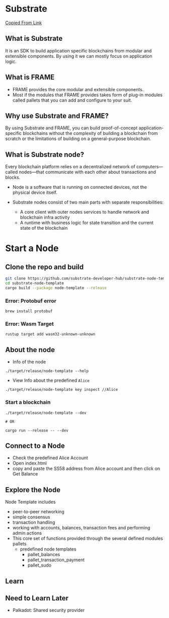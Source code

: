 # Substrate

[Copied From Link](https://docs.substrate.io/quick-start/substrate-at-a-glance/) 

## What is Substrate

It is an SDK to build application specific blockchains from modular and extensible
components. By using it we can mostly focus on application logic.

## What is FRAME

- FRAME provides the core modular and extensible components.
- Most if the modules that FRAME provides takes form of plug-in modules
  called pallets that you can add and configure to your suit.

## Why use Substrate and FRAME?

By using Substrate and FRAME, you can build proof-of-concept application-specific 
blockchains without the complexity of building a blockchain from scratch or the 
limitations of building on a general-purpose blockchain.


## What is Substrate node? 

Every blockchain platform relies on a decentralized network of computers—called 
nodes—that communicate with each other about transactions and blocks.

- Node is a software that is running on connected devices, not the physical device itself.

- Substrate nodes consist of two main parts with separate responsibilities:
  - A core client with outer nodes services to handle network and blockchain infra activity
  - A runtime with business logic for state transition and the current state of the blockchain


# Start a Node

## Clone the repo and build

```sh
git clone https://github.com/substrate-developer-hub/substrate-node-template
cd substrate-node-template
cargo build --package node-template --release
```

### Error: Protobuf error

```shell
brew install protobuf
```

### Error: Wasm Target

```shell
rustup target add wasm32-unknown-unknown
```

## About the node

- Info of the node

```shell
./target/release/node-template --help
```

- View Info about the predefined `Alice`


```shell
./target/release/node-template key inspect //Alice
```

### Start a blockchain

```shell
./target/release/node-template --dev

# OR

cargo run --release -- --dev
```

## Connect to a Node

- Check the predefined Alice Account
- Open index.html
- copy and paste the SS58 address from Alice account and then click on Get Balance


## Explore the Node


Node Template includes
- peer-to-peer networking
- simple consensus
- transaction handling
- working with accounts, balances, transaction fees and performing admin actions
- This core set of functions provided through the several defined modules pallets
  - predefined node templates
    - pallet_balances
    - pallet_transaction_payment
    - pallet_sudo

## Learn


## Need to Learn Later

- Palkadot: Shared security provider